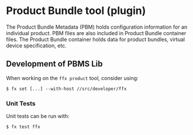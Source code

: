 # Product Bundle tool (plugin)

The Product Bundle Metadata (PBM) holds configuration information for an
individual product. PBM files are also included in Product Bundle container
files. The Product Bundle container holds data for product bundles, virtual
device specification, etc.

## Development of PBMS Lib

When working on the `ffx product` tool, consider using:

```
$ fx set [...] --with-host //src/developer/ffx
```

### Unit Tests

Unit tests can be run with:

```
$ fx test ffx
```
